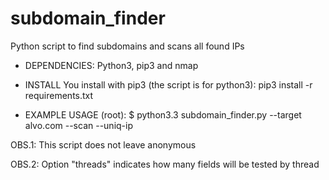 # subdomain_finder
Python script to find subdomains and scans all found IPs

- DEPENDENCIES:
Python3, pip3 and nmap

- INSTALL
You install with pip3 (the script is for python3):
pip3 install -r requirements.txt

- EXAMPLE USAGE (root):
$ python3.3 subdomain_finder.py  --target alvo.com --scan --uniq-ip



OBS.1: This script does not leave anonymous

OBS.2: Option  "threads" indicates how many fields will be tested by thread

